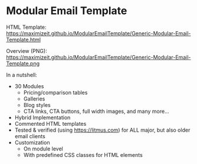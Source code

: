 # Modular Email Template

HTML Template: https://maximizeit.github.io/ModularEmailTemplate/Generic-Modular-Email-Template.html

Overview (PNG): https://maximizeit.github.io/ModularEmailTemplate/Generic-Modular-Email-Template.png

In a nutshell:
- 30 Modules
  - Pricing/comparison tables
  - Galleries
  - Blog styles
  - CTA links, CTA buttons, full width images, and many more...
- Hybrid Implementation
- Commented HTML templates
- Tested & verified (using https://litmus.com) for ALL major, but also older email clients
- Customization
  - On module level
  - With predefined CSS classes for HTML elements

